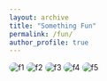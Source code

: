 ```yaml
---
layout: archive
title: "Something Fun"
permalink: /fun/
author_profile: true
---
```


<img src="/images/fun/f1.png" alt="f1" style="max-width: 90%; border-radius: 12px;">

<img src="/images/fun/f2.png" alt="f2" style="max-width: 90%; border-radius: 12px;">

<img src="/images/fun/f3.png" alt="f3" style="max-width: 90%; border-radius: 12px;">

<img src="/images/fun/f4.png" alt="f4" style="max-width: 90%; border-radius: 12px;">

<img src="/images/fun/f5.png" alt="f5" style="max-width: 90%; border-radius: 12px;">
